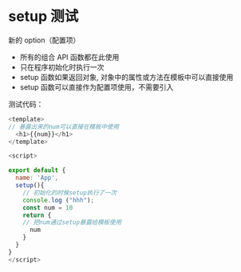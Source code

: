 # setup 测试

新的 option（配置项）

- 所有的组合 API 函数都在此使用
- 只在程序初始化时执行一次
- setup 函数如果返回对象, 对象中的属性或方法在模板中可以直接使用
- setup 函数可以直接作为配置项使用，不需要引入

测试代码：

```js
<template>
// 暴露出来的num可以直接在模板中使用
  <h1>{{num}}</h1>
</template>

<script>

export default {
  name: 'App',
  setup(){
    // 初始化的时候setup执行了一次
    console.log ("hhh");
    const num = 10
    return {
    // 把num通过setup暴露给模板使用
      num
    }
  }
}
</script>

```
